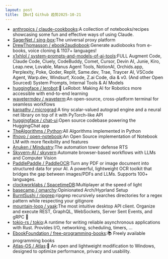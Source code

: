 ```yaml
---
layout: post
title: 【Bot】Github 趋势2025-10-21
---
```


* [anthropics / claude-cookbooks](https://github.com/anthropics/claude-cookbooks):A collection of notebooks/recipes showcasing some fun and effective ways of using Claude.
* [SagerNet / sing-box](https://github.com/SagerNet/sing-box):The universal proxy platform
* [DrewThomasson / ebook2audiobook](https://github.com/DrewThomasson/ebook2audiobook):Generate audiobooks from e-books, voice cloning & 1107+ languages!
* [x1xhlol / system-prompts-and-models-of-ai-tools](https://github.com/x1xhlol/system-prompts-and-models-of-ai-tools):FULL Augment Code, Claude Code, Cluely, CodeBuddy, Comet, Cursor, Devin AI, Junie, Kiro, Leap.new, Lovable, Manus Agent Tools, NotionAI, Orchids.app, Perplexity, Poke, Qoder, Replit, Same.dev, Trae, Traycer AI, VSCode Agent, Warp.dev, Windsurf, Xcode, Z.ai Code, dia & v0. (And other Open Sourced) System Prompts, Internal Tools & AI Models
* [huggingface / lerobot](https://github.com/huggingface/lerobot):🤗 LeRobot: Making AI for Robotics more accessible with end-to-end learning
* [wavetermdev / waveterm](https://github.com/wavetermdev/waveterm):An open-source, cross-platform terminal for seamless workflows
* [karpathy / micrograd](https://github.com/karpathy/micrograd):A tiny scalar-valued autograd engine and a neural net library on top of it with PyTorch-like API
* [huggingface / chat-ui](https://github.com/huggingface/chat-ui):Open source codebase powering the HuggingChat app
* [TheAlgorithms / Python](https://github.com/TheAlgorithms/Python):All Algorithms implemented in Python
* [lfnovo / open-notebook](https://github.com/lfnovo/open-notebook):An Open Source implementation of Notebook LM with more flexibility and features
* [Anuken / Mindustry](https://github.com/Anuken/Mindustry):The automation tower defense RTS
* [Skyvern-AI / skyvern](https://github.com/Skyvern-AI/skyvern):Automate browser-based workflows with LLMs and Computer Vision
* [PaddlePaddle / PaddleOCR](https://github.com/PaddlePaddle/PaddleOCR):Turn any PDF or image document into structured data for your AI. A powerful, lightweight OCR toolkit that bridges the gap between images/PDFs and LLMs. Supports 100+ languages.
* [clockworklabs / SpacetimeDB](https://github.com/clockworklabs/SpacetimeDB):Multiplayer at the speed of light
* [basecamp / omarchy](https://github.com/basecamp/omarchy):Opinionated Arch/Hyprland Setup
* [BurntSushi / ripgrep](https://github.com/BurntSushi/ripgrep):ripgrep recursively searches directories for a regex pattern while respecting your gitignore
* [mountain-loop / yaak](https://github.com/mountain-loop/yaak):The most intuitive desktop API client. Organize and execute REST, GraphQL, WebSockets, Server Sent Events, and gRPC 🦬
* [tokio-rs / tokio](https://github.com/tokio-rs/tokio):A runtime for writing reliable asynchronous applications with Rust. Provides I/O, networking, scheduling, timers, ...
* [EbookFoundation / free-programming-books](https://github.com/EbookFoundation/free-programming-books):📚 Freely available programming books
* [Atlas-OS / Atlas](https://github.com/Atlas-OS/Atlas):🚀 An open and lightweight modification to Windows, designed to optimize performance, privacy and usability.
